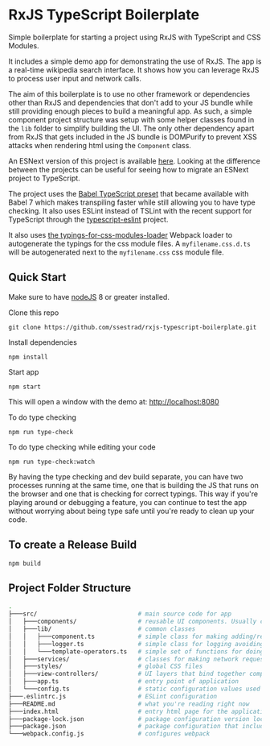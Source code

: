 # RxJS TypeScript Boilerplate

Simple boilerplate for starting a project using RxJS with TypeScript and CSS Modules.

It includes a simple demo app for demonstrating the use of RxJS.
The app is a real-time wikipedia search interface.
It shows how you can leverage RxJS to process user input and network calls.

The aim of this boilerplate is to use no other framework or dependencies other than RxJS and dependencies that don't add to your JS bundle while still providing enough pieces to build a meaningful app. As such, a simple component project structure was setup with some helper classes found in the `lib` folder to simplify building the UI. The only other dependency apart from RxJS that gets included in the JS bundle is DOMPurify to prevent XSS attacks when rendering html using the `Component` class.

An ESNext version of this project is available [here](https://github.com/ssestrad/rxjs-boilerplate). Looking at the difference between the projects can be useful for seeing how to migrate an ESNext project to TypeScript.

The project uses the [Babel TypeScript preset](https://babeljs.io/docs/en/babel-preset-typescript) that became available with Babel 7 which makes transpiling faster while still allowing you to have type checking. It also uses ESLint instead of TSLint with the recent support for TypeScript through the [typescript-eslint](https://github.com/typescript-eslint/typescript-eslint) project.

It also uses [the typings-for-css-modules-loader](https://github.com/Jimdo/typings-for-css-modules-loader) Webpack loader to autogenerate the typings for the css module files. A `myfilename.css.d.ts` will be autogenerated next to the `myfilename.css` css module file.

## Quick Start

Make sure to have [nodeJS](https://nodejs.org) 8 or greater installed.

Clone this repo

`git clone https://github.com/ssestrad/rxjs-typescript-boilerplate.git`

Install dependencies

`npm install`

Start app

`npm start`

This will open a window with the demo at: [http://localhost:8080](http://localhost:8080)

To do type checking

`npm run type-check`

To do type checking while editing your code

`npm run type-check:watch`

By having the type checking and dev build separate, you can have two processes running at the same time, one that is building the JS that runs on the browser and one that is checking for correct typings. This way if you're playing around or debugging a feature, you can continue to test the app without worrying about being type safe until you're ready to clean up your code.

## To create a Release Build

`npm build`

## Project Folder Structure

```bash
.
├───src/                            # main source code for app
│   ├───components/                 # reusable UI components. Usually consists of a JS and CSS file pairs. Because the project is setup with CSS modules, any class names will be isolated to the component.
│   ├───lib/                        # common classes
│   │   ├───component.ts            # simple class for making adding/removing, showing/hiding of DOM elements a bit easier
│   │   ├───logger.ts               # simple class for logging avoiding the use of console
│   │   └───template-operators.ts   # simple set of functions for doing conditionals statements with string interpolation, poor man's template system
│   ├───services/                   # classes for making network requests, i.e., API calls
│   ├───styles/                     # global CSS files
│   ├───view-controllers/           # UI layers that bind together components, services, and user interactions
│   ├───app.ts                      # entry point of application
│   └───config.ts                   # static configuration values used in the application
├───.eslintrc.js                    # ESLint configuration
├───README.md                       # what you're reading right now
├───index.html                      # entry html page for the application
├───package-lock.json               # package configuration version lock
├───package.json                    # package configuration that includes the list of external dependencies
└───webpack.config.js               # configures webpack
```

